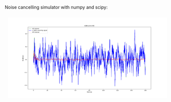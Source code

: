 Noise cancelling simulator with numpy and scipy:

<img style="padding: 10px;" width="1080" src="./images/anc.png" />